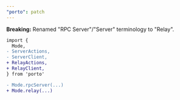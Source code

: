 ```yaml
---
"porto": patch
---
```


**Breaking:** Renamed "RPC Server"/"Server" terminology to "Relay".

```diff
import {
  Mode,
- ServerActions,
- ServerClient,
+ RelayActions,
+ RelayClient,
} from 'porto'

- Mode.rpcServer(...)
+ Mode.relay(...)
```
